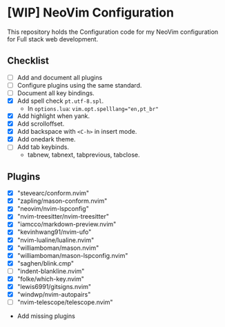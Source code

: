 # [WIP] NeoVim Configuration

This repository holds the Configuration code for my NeoVim configuration for Full stack web development.

## Checklist
- [ ] Add and document all plugins
- [ ] Configure plugins using the same standard.
- [ ] Document all key bindings.
- [x] Add spell check `pt.utf-8.spl`.
    - In `options.lua`: `vim.opt.spelllang="en,pt_br"`
- [x] Add highlight when yank.
- [x] Add scrolloffset.
- [x] Add backspace with `<C-h>` in insert mode.
- [x] Add onedark theme.
- [ ] Add tab keybinds.
    - tabnew, tabnext, tabprevious, tabclose.
## Plugins

- [x] "stevearc/conform.nvim"
- [x] "zapling/mason-conform.nvim"
- [x] "neovim/nvim-lspconfig"
- [x] "nvim-treesitter/nvim-treesitter"
- [x] "iamcco/markdown-preview.nvim"
- [x] "kevinhwang91/nvim-ufo"
- [x] "nvim-lualine/lualine.nvim"
- [x] "williamboman/mason.nvim"
- [x] "williamboman/mason-lspconfig.nvim"
- [x] "saghen/blink.cmp"
- [ ] "indent-blankline.nvim"
- [x] "folke/which-key.nvim"
- [x] "lewis6991/gitsigns.nvim"
- [x] "windwp/nvim-autopairs"
- [ ] "nvim-telescope/telescope.nvim"
- Add missing plugins
